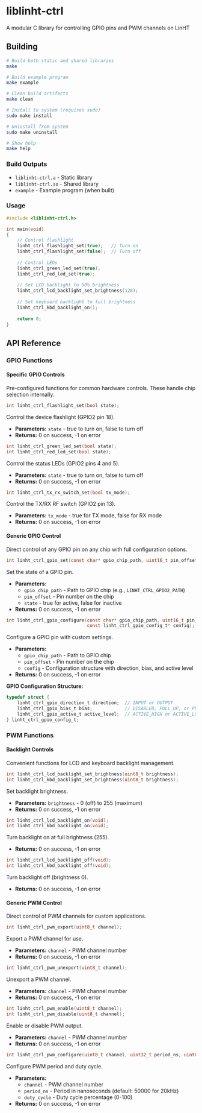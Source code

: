 # liblinht-ctrl

A modular C library for controlling GPIO pins and PWM channels on LinHT

## Building


```bash
# Build both static and shared libraries
make

# Build example program
make example

# Clean build artifacts
make clean

# Install to system (requires sudo)
sudo make install

# Uninstall from system
sudo make uninstall

# Show help
make help
```

### Build Outputs

- `liblinht-ctrl.a` - Static library
- `liblinht-ctrl.so` - Shared library
- `example` - Example program (when built)

### Usage

```c
#include <liblinht-ctrl.h>

int main(void)
{
    // Control flashlight
    linht_ctrl_flashlight_set(true);   // Turn on
    linht_ctrl_flashlight_set(false);  // Turn off
    
    // Control LEDs
    linht_ctrl_green_led_set(true);
    linht_ctrl_red_led_set(true);
    
    // Set LCD backlight to 50% brightness
    linht_ctrl_lcd_backlight_set_brightness(128);
    
    // Set keyboard backlight to full brightness
    linht_ctrl_kbd_backlight_on();
    
    return 0;
}
```


## API Reference

### GPIO Functions

#### Specific GPIO Controls

Pre-configured functions for common hardware controls. These handle chip selection internally.

```c
int linht_ctrl_flashlight_set(bool state);
```
Control the device flashlight (GPIO2 pin 18).
- **Parameters:** `state` - true to turn on, false to turn off
- **Returns:** 0 on success, -1 on error

```c
int linht_ctrl_green_led_set(bool state);
int linht_ctrl_red_led_set(bool state);
```
Control the status LEDs (GPIO2 pins 4 and 5).
- **Parameters:** `state` - true to turn on, false to turn off
- **Returns:** 0 on success, -1 on error

```c
int linht_ctrl_tx_rx_switch_set(bool tx_mode);
```
Control the TX/RX RF switch (GPIO2 pin 13).
- **Parameters:** `tx_mode` - true for TX mode, false for RX mode
- **Returns:** 0 on success, -1 on error

#### Generic GPIO Control

Direct control of any GPIO pin on any chip with full configuration options.

```c
int linht_ctrl_gpio_set(const char* gpio_chip_path, uint16_t pin_offset, bool state);
```
Set the state of a GPIO pin.
- **Parameters:**
  - `gpio_chip_path` - Path to GPIO chip (e.g., `LINHT_CTRL_GPIO2_PATH`)
  - `pin_offset` - Pin number on the chip
  - `state` - true for active, false for inactive
- **Returns:** 0 on success, -1 on error

```c
int linht_ctrl_gpio_configure(const char* gpio_chip_path, uint16_t pin_offset,
                              const linht_ctrl_gpio_config_t* config);
```
Configure a GPIO pin with custom settings.
- **Parameters:**
  - `gpio_chip_path` - Path to GPIO chip
  - `pin_offset` - Pin number on the chip
  - `config` - Configuration structure with direction, bias, and active level
- **Returns:** 0 on success, -1 on error

**GPIO Configuration Structure:**
```c
typedef struct {
    linht_ctrl_gpio_direction_t direction;  // INPUT or OUTPUT
    linht_ctrl_gpio_bias_t bias;            // DISABLED, PULL_UP, or PULL_DOWN
    linht_ctrl_gpio_active_t active_level;  // ACTIVE_HIGH or ACTIVE_LOW
} linht_ctrl_gpio_config_t;
```

### PWM Functions

#### Backlight Controls

Convenient functions for LCD and keyboard backlight management.

```c
int linht_ctrl_lcd_backlight_set_brightness(uint8_t brightness);
int linht_ctrl_kbd_backlight_set_brightness(uint8_t brightness);
```
Set backlight brightness.
- **Parameters:** `brightness` - 0 (off) to 255 (maximum)
- **Returns:** 0 on success, -1 on error

```c
int linht_ctrl_lcd_backlight_on(void);
int linht_ctrl_kbd_backlight_on(void);
```
Turn backlight on at full brightness (255).
- **Returns:** 0 on success, -1 on error

```c
int linht_ctrl_lcd_backlight_off(void);
int linht_ctrl_kbd_backlight_off(void);
```
Turn backlight off (brightness 0).
- **Returns:** 0 on success, -1 on error

#### Generic PWM Control

Direct control of PWM channels for custom applications.

```c
int linht_ctrl_pwm_export(uint8_t channel);
```
Export a PWM channel for use.
- **Parameters:** `channel` - PWM channel number
- **Returns:** 0 on success, -1 on error

```c
int linht_ctrl_pwm_unexport(uint8_t channel);
```
Unexport a PWM channel.
- **Parameters:** `channel` - PWM channel number
- **Returns:** 0 on success, -1 on error

```c
int linht_ctrl_pwm_enable(uint8_t channel);
int linht_ctrl_pwm_disable(uint8_t channel);
```
Enable or disable PWM output.
- **Parameters:** `channel` - PWM channel number
- **Returns:** 0 on success, -1 on error

```c
int linht_ctrl_pwm_configure(uint8_t channel, uint32_t period_ns, uint8_t duty_cycle);
```
Configure PWM period and duty cycle.
- **Parameters:**
  - `channel` - PWM channel number
  - `period_ns` - Period in nanoseconds (default: 50000 for 20kHz)
  - `duty_cycle` - Duty cycle percentage (0-100)
- **Returns:** 0 on success, -1 on error

